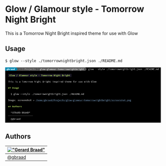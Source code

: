# Glow / Glamour style - Tomorrow Night Bright

This is a Tomorrow Night Bright inspired theme for use with Glow


## Usage

```
$ glow --style ./tomorrownightbright.json ./README.md
```

![screenshot](./screenshot.png)


## Authors

| [!["Gerard Braad"](http://gravatar.com/avatar/e466994eea3c2a1672564e45aca844d0.png?s=60)](http://gbraad.nl "Gerard Braad <me@gbraad.nl>") |
|---|
| [@gbraad](https://gbraad.nl/social)  |

